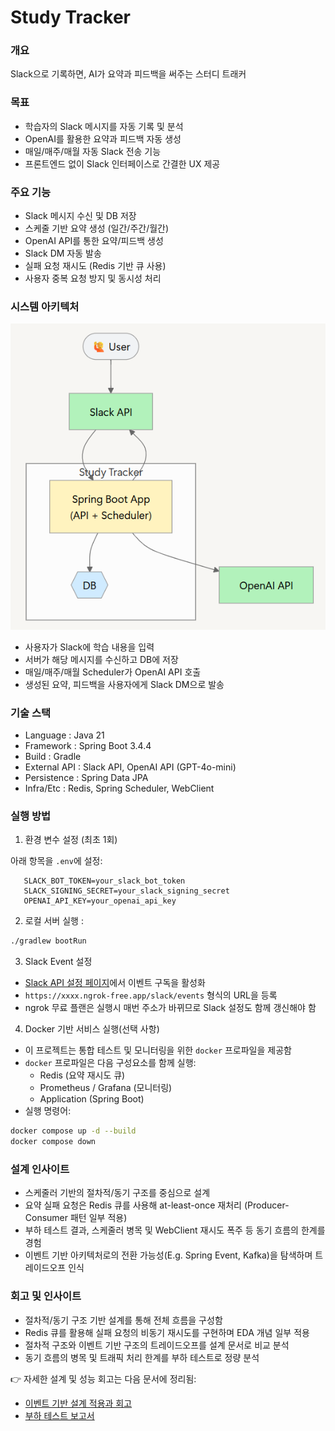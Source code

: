# Study Tracker 

### 개요 
Slack으로 기록하면, AI가 요약과 피드백을 써주는 스터디 트래커


### 목표

- 학습자의 Slack 메시지를 자동 기록 및 분석
- OpenAI를 활용한 요약과 피드백 자동 생성
- 매일/매주/매월 자동 Slack 전송 기능
- 프론트엔드 없이 Slack 인터페이스로 간결한 UX 제공


### 주요 기능

- Slack 메시지 수신 및 DB 저장
- 스케줄 기반 요약 생성 (일간/주간/월간)
- OpenAI API를 통한 요약/피드백 생성
- Slack DM 자동 발송
- 실패 요청 재시도 (Redis 기반 큐 사용)
- 사용자 중복 요청 방지 및 동시성 처리

### 시스템 아키텍처

![img_1.png](img_1.png)

- 사용자가 Slack에 학습 내용을 입력
- 서버가 해당 메시지를 수신하고 DB에 저장
- 매일/매주/매월 Scheduler가 OpenAI API 호출
- 생성된 요약, 피드백을 사용자에게 Slack DM으로 발송


### 기술 스택
- Language : Java 21
- Framework : Spring Boot 3.4.4
- Build : Gradle
- External API : Slack API, OpenAI API (GPT-4o-mini)
- Persistence : Spring Data JPA
- Infra/Etc : Redis, Spring Scheduler, WebClient


### 실행 방법 
1. 환경 변수 설정 (최초 1회)

아래 항목을 `.env`에 설정:
```
   SLACK_BOT_TOKEN=your_slack_bot_token
   SLACK_SIGNING_SECRET=your_slack_signing_secret
   OPENAI_API_KEY=your_openai_api_key
```

2. 로컬 서버 실행 : 
```bash
./gradlew bootRun
```

3. Slack Event 설정
- [Slack API 설정 페이지](https://api.slack.com/apps)에서 이벤트 구독을 활성화
- `https://xxxx.ngrok-free.app/slack/events` 형식의 URL을 등록
- ngrok 무료 플랜은 실행시 매번 주소가 바뀌므로 Slack 설정도 함께 갱신해야 함

4. Docker 기반 서비스 실행(선택 사항)
- 이 프로젝트는 통합 테스트 및 모니터링을 위한 `docker` 프로파일을 제공함
- `docker` 프로파일은 다음 구성요소를 함께 실행:
    - Redis (요약 재시도 큐)
    - Prometheus / Grafana (모니터링)
    - Application (Spring Boot)
- 실행 명령어:
```bash
docker compose up -d --build
docker compose down
```

### 설계 인사이트

- 스케줄러 기반의 절차적/동기 구조를 중심으로 설계
- 요약 실패 요청은 Redis 큐를 사용해 at-least-once 재처리 (Producer-Consumer 패턴 일부 적용)
- 부하 테스트 결과, 스케줄러 병목 및 WebClient 재시도 폭주 등 동기 흐름의 한계를 경험
- 이벤트 기반 아키텍처로의 전환 가능성(E.g. Spring Event, Kafka)을 탐색하며 트레이드오프 인식


### 회고 및 인사이트

- 절차적/동기 구조 기반 설계를 통해 전체 흐름을 구성함
- Redis 큐를 활용해 실패 요청의 비동기 재시도를 구현하며 EDA 개념 일부 적용
- 절차적 구조와 이벤트 기반 구조의 트레이드오프를 설계 문서로 비교 분석
- 동기 흐름의 병목 및 트래픽 처리 한계를 부하 테스트로 정량 분석


👉 자세한 설계 및 성능 회고는 다음 문서에 정리됨:
- [이벤트 기반 설계 적용과 회고](./reports/study-tracker-eda-review.pdf)
- [부하 테스트 보고서](./reports/study-tracker-loadtest.pdf)


